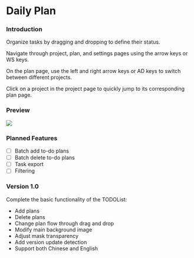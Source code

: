 # Daily Plan
### Introduction

Organize tasks by dragging and dropping to define their status.

Navigate through project, plan, and settings pages using the arrow keys or WS keys.

On the plan page, use the left and right arrow keys or AD keys to switch between different projects.

Click on a project in the project page to quickly jump to its corresponding plan page.

### Preview

![](https://raw.githubusercontent.com/aiyakuaile/daily_plan/main/video.gif)

### Planned Features
- [ ] Batch add to-do plans
- [ ] Batch delete to-do plans
- [ ] Task export
- [ ] Filtering

### Version 1.0
Complete the basic functionality of the TODOList:

- Add plans
- Delete plans
- Change plan flow through drag and drop
- Modify main background image
- Adjust mask transparency
- Add version update detection
- Support both Chinese and English
